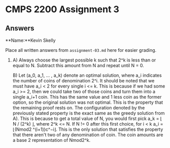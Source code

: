 # CMPS 2200 Assignment 3
## Answers

**Name:**Kevin Skelly


Place all written answers from `assignment-03.md` here for easier grading.
1. A) Always choose the largest possible k such that 2^k is less than or equal to N. Subtract this amount from N and repeat until N = 0.

   B) Let (a_0, a_1, ... , a_k) denote an optimal solution, where a_i indicates the number of coins of denomination 2^i. It should be noted that we must have a_i < 2 for every single i <= k. This is because if we had some a_i >= 2, then we could take two of those coins and turn them into a single a_i+1 coin. This has the same value and 1 less coin as the former option, so the original solution was not optimal. This is the property that the remaining proof rests on.
  The configuration denoted by the previously stated property is the exact same as the greedy solution from A). This is because to get a total value of N, you would first pick a_k = ⌊ N / (2^k) ⌋, where 2^k <= N. If N != 0 after this first choice, for i < k a_i = ⌊(Nmod2 ^(i+1))c^−i⌋. This is the only solution that satisfies the property that there aren't two of any denomination of coin. The coin amounts are a base 2 representation of Nmod2^k.
      
    
